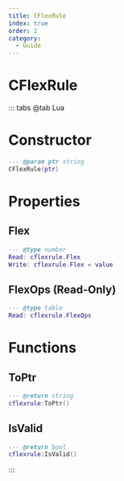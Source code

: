 ```yaml
---
title: CFlexRule
index: true
order: 2
category:
  - Guide
---
```


# CFlexRule

::: tabs
@tab Lua
# Constructor
```lua
--- @param ptr string
CFlexRule(ptr)
```
# Properties
## Flex 
```lua
--- @type number
Read: cflexrule.Flex
Write: cflexrule.Flex = value
```
## FlexOps (Read-Only)
```lua
--- @type table
Read: cflexrule.FlexOps
```
# Functions
## ToPtr
```lua
--- @return string
cflexrule:ToPtr()
```
## IsValid
```lua
--- @return bool
cflexrule:IsValid()
```

:::